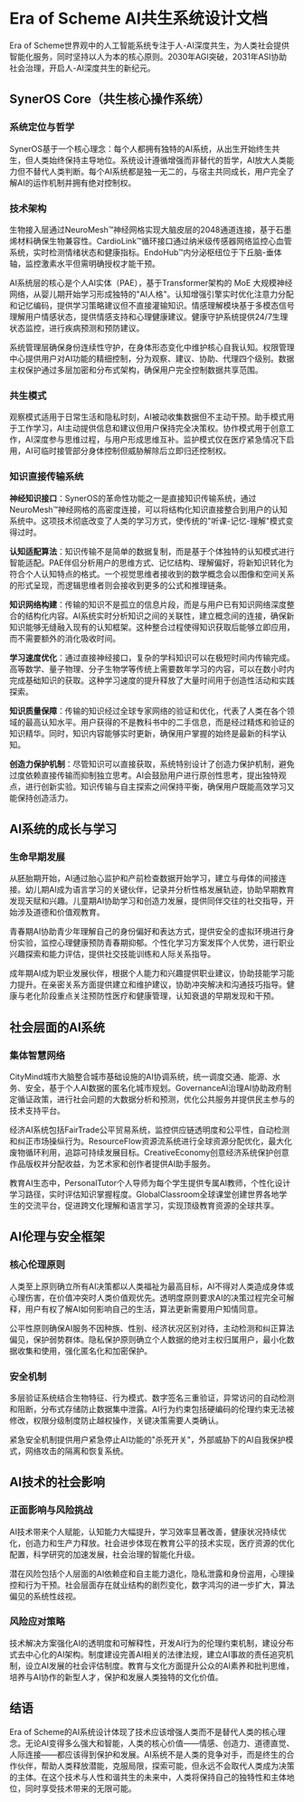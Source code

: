 # Era of Scheme AI共生系统设计文档

Era of Scheme世界观中的人工智能系统专注于人-AI深度共生，为人类社会提供智能化服务，同时坚持以人为本的核心原则。2030年AGI突破，2031年ASI协助社会治理，开启人-AI深度共生的新纪元。

## SynerOS Core（共生核心操作系统）

### 系统定位与哲学

SynerOS基于一个核心理念：每个人都拥有独特的AI系统，从出生开始终生共生，但人类始终保持主导地位。系统设计遵循增强而非替代的哲学，AI放大人类能力但不替代人类判断。每个AI系统都是独一无二的，与宿主共同成长，用户完全了解AI的运作机制并拥有绝对控制权。

### 技术架构

生物接入层通过NeuroMesh™神经网格实现大脑皮层的2048通道连接，基于石墨烯材料确保生物兼容性。CardioLink™循环接口通过纳米级传感器网络监控心血管系统，实时检测情绪状态和健康指标。EndoHub™内分泌枢纽位于下丘脑-垂体轴，监控激素水平但需明确授权才能干预。

AI系统层的核心是个人AI实体（PAE），基于Transformer架构的 MoE 大规模神经网络，从婴儿期开始学习形成独特的"AI人格"。认知增强引擎实时优化注意力分配和记忆编码，提供学习策略建议但不直接灌输知识。情感理解模块基于多模态信号理解用户情感状态，提供情感支持和心理健康建议。健康守护系统提供24/7生理状态监控，进行疾病预测和预防建议。

系统管理层确保身份连续性守护，在身体形态变化中维护核心自我认知。权限管理中心提供用户对AI功能的精细控制，分为观察、建议、协助、代理四个级别。数据主权保护通过多层加密和分布式架构，确保用户完全控制数据共享范围。

### 共生模式

观察模式适用于日常生活和隐私时刻，AI被动收集数据但不主动干预。助手模式用于工作学习，AI主动提供信息和建议但用户保持完全决策权。协作模式用于创意工作，AI深度参与思维过程，与用户形成思维互补。监护模式仅在医疗紧急情况下启用，AI可临时接管部分身体控制但威胁解除后立即归还控制权。

### 知识直接传输系统

**神经知识接口**：SynerOS的革命性功能之一是直接知识传输系统，通过NeuroMesh™神经网格的高密度连接，可以将结构化知识直接整合到用户的认知系统中。这项技术彻底改变了人类的学习方式，使传统的"听课-记忆-理解"模式变得过时。

**认知适配算法**：知识传输不是简单的数据复制，而是基于个体独特的认知模式进行智能适配。PAE伴侣分析用户的思维方式、记忆结构、理解偏好，将新知识转化为符合个人认知特点的格式。一个视觉思维者接收到的数学概念会以图像和空间关系的形式呈现，而逻辑思维者则会接收到更多的公式和推理链条。

**知识网络构建**：传输的知识不是孤立的信息片段，而是与用户已有知识网络深度整合的结构化内容。AI系统实时分析知识之间的关联性，建立概念间的连接，确保新知识能够无缝融入现有的认知框架。这种整合过程使得知识获取后能够立即应用，而不需要额外的消化吸收时间。

**学习速度优化**：通过直接神经接口，复杂的学科知识可以在极短时间内传输完成。高等数学、量子物理、分子生物学等传统上需要数年学习的内容，可以在数小时内完成基础知识的获取。这种学习速度的提升释放了大量时间用于创造性活动和实践探索。

**知识质量保障**：传输的知识经过全球专家网络的验证和优化，代表了人类在各个领域的最高认知水平。用户获得的不是教科书中的二手信息，而是经过精炼和验证的知识精华。同时，知识内容能够实时更新，确保用户掌握的始终是最新的科学认知。

**创造力保护机制**：尽管知识可以直接获取，系统特别设计了创造力保护机制，避免过度依赖直接传输而抑制独立思考。AI会鼓励用户进行原创性思考，提出独特观点，进行创新实验。知识传输与自主探索之间保持平衡，确保用户既能高效学习又能保持创造活力。

## AI系统的成长与学习

### 生命早期发展

从胚胎期开始，AI通过胎心监护和产前检查数据开始学习，建立与母体的间接连接。幼儿期AI成为语言学习的关键伙伴，记录并分析性格发展轨迹，协助早期教育发现天赋和兴趣。儿童期AI协助学习和创造力发展，提供同伴交往的社交指导，开始涉及道德和价值观教育。

青春期AI协助青少年理解自己的身份偏好和表达方式，提供安全的虚拟环境进行身份实验，监控心理健康预防青春期抑郁。个性化学习方案发挥个人优势，进行职业兴趣探索和能力评估，提供社交技能训练和人际关系指导。

成年期AI成为职业发展伙伴，根据个人能力和兴趣提供职业建议，协助技能学习能力提升。在亲密关系方面提供建立和维护建议，协助冲突解决和沟通技巧指导。健康与老化阶段重点关注预防性医疗和健康管理，认知衰退的早期发现和干预。

## 社会层面的AI系统

### 集体智慧网络

CityMind城市大脑整合城市基础设施的AI协调系统，统一调度交通、能源、水务、安全，基于个人AI数据的匿名化城市规划。GovernanceAI治理AI协助政府制定循证政策，进行社会问题的大数据分析和预测，优化公共服务并提供民主参与的技术支持平台。

经济AI系统包括FairTrade公平贸易系统，监控供应链透明度和公平性，自动检测和纠正市场操纵行为。ResourceFlow资源流系统进行全球资源分配优化，最大化废物循环利用，追踪可持续发展目标。CreativeEconomy创意经济系统保护创意作品版权并分配收益，为艺术家和创作者提供AI助手服务。

教育AI生态中，PersonalTutor个人导师为每个学生提供专属AI教师，个性化设计学习路径，实时评估知识掌握程度。GlobalClassroom全球课堂创建世界各地学生的交流平台，促进跨文化理解和语言学习，实现顶级教育资源的全球共享。

## AI伦理与安全框架

### 核心伦理原则

人类至上原则确立所有AI决策都以人类福祉为最高目标，AI不得对人类造成身体或心理伤害，在价值冲突时人类价值观优先。透明度原则要求AI的决策过程完全可解释，用户有权了解AI如何影响自己的生活，算法更新需要用户知情同意。

公平性原则确保AI服务不因种族、性别、经济状况区别对待，主动检测和纠正算法偏见，保护弱势群体。隐私保护原则确立个人数据的绝对主权归属用户，最小化数据收集和使用，强化匿名化和加密保护。

### 安全机制

多层验证系统结合生物特征、行为模式、数字签名三重验证，异常访问的自动检测和阻断，分布式存储防止数据集中泄露。AI行为约束包括硬编码的伦理约束无法被修改，权限分级制度防止越权操作，关键决策需要人类确认。

紧急安全机制提供用户紧急停止AI功能的"杀死开关"，外部威胁下的AI自我保护模式，网络攻击的隔离和恢复系统。

## AI技术的社会影响

### 正面影响与风险挑战

AI技术带来个人赋能，认知能力大幅提升，学习效率显著改善，健康状况持续优化，创造力和生产力释放。社会进步体现在教育公平的技术实现，医疗资源的优化配置，科学研究的加速发展，社会治理的智能化升级。

潜在风险包括个人层面的AI依赖症和自主能力退化，隐私泄露和身份盗用，心理操控和行为干预。社会层面存在就业结构的剧烈变化，数字鸿沟的进一步扩大，算法偏见的系统性歧视。

### 风险应对策略

技术解决方案强化AI的透明度和可解释性，开发AI行为的伦理约束机制，建设分布式去中心化的AI架构。制度建设完善AI相关的法律法规，建立AI事故的责任追究机制，设立AI发展的社会评估制度。教育与文化方面提升公众的AI素养和批判思维，培养与AI协作的新型人才，保护和发展人类独特的文化价值。

## 结语

Era of Scheme的AI系统设计体现了技术应该增强人类而不是替代人类的核心理念。无论AI变得多么强大和智能，人类的核心价值——情感、创造力、道德直觉、人际连接——都应该得到保护和发展。AI系统不是人类的竞争对手，而是终生的合作伙伴，帮助人类释放潜能，克服局限，探索可能，但永远不会取代人类成为决策的主体。在这个技术与人性和谐共生的未来中，人类将保持自己的独特性和主体地位，同时享受技术带来的无限可能。
